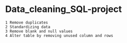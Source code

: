 # Data_cleaning_SQL-project
```
1 Remove duplicates
2 Standardizing data
3 Remove blank and null values
4 Alter table by removing unused column and rows

```
